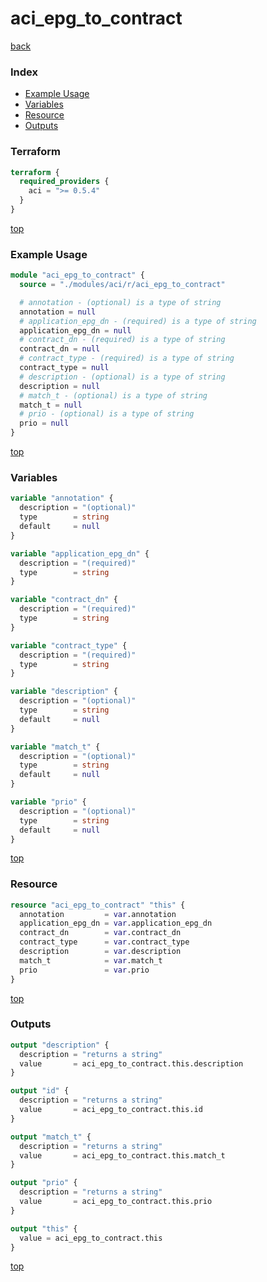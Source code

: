 # aci_epg_to_contract

[back](../aci.md)

### Index

- [Example Usage](#example-usage)
- [Variables](#variables)
- [Resource](#resource)
- [Outputs](#outputs)

### Terraform

```terraform
terraform {
  required_providers {
    aci = ">= 0.5.4"
  }
}
```

[top](#index)

### Example Usage

```terraform
module "aci_epg_to_contract" {
  source = "./modules/aci/r/aci_epg_to_contract"

  # annotation - (optional) is a type of string
  annotation = null
  # application_epg_dn - (required) is a type of string
  application_epg_dn = null
  # contract_dn - (required) is a type of string
  contract_dn = null
  # contract_type - (required) is a type of string
  contract_type = null
  # description - (optional) is a type of string
  description = null
  # match_t - (optional) is a type of string
  match_t = null
  # prio - (optional) is a type of string
  prio = null
}
```

[top](#index)

### Variables

```terraform
variable "annotation" {
  description = "(optional)"
  type        = string
  default     = null
}

variable "application_epg_dn" {
  description = "(required)"
  type        = string
}

variable "contract_dn" {
  description = "(required)"
  type        = string
}

variable "contract_type" {
  description = "(required)"
  type        = string
}

variable "description" {
  description = "(optional)"
  type        = string
  default     = null
}

variable "match_t" {
  description = "(optional)"
  type        = string
  default     = null
}

variable "prio" {
  description = "(optional)"
  type        = string
  default     = null
}
```

[top](#index)

### Resource

```terraform
resource "aci_epg_to_contract" "this" {
  annotation         = var.annotation
  application_epg_dn = var.application_epg_dn
  contract_dn        = var.contract_dn
  contract_type      = var.contract_type
  description        = var.description
  match_t            = var.match_t
  prio               = var.prio
}
```

[top](#index)

### Outputs

```terraform
output "description" {
  description = "returns a string"
  value       = aci_epg_to_contract.this.description
}

output "id" {
  description = "returns a string"
  value       = aci_epg_to_contract.this.id
}

output "match_t" {
  description = "returns a string"
  value       = aci_epg_to_contract.this.match_t
}

output "prio" {
  description = "returns a string"
  value       = aci_epg_to_contract.this.prio
}

output "this" {
  value = aci_epg_to_contract.this
}
```

[top](#index)